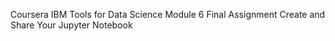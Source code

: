 Coursera IBM Tools for Data Science Module 6
Final Assignment
Create and Share Your Jupyter Notebook
